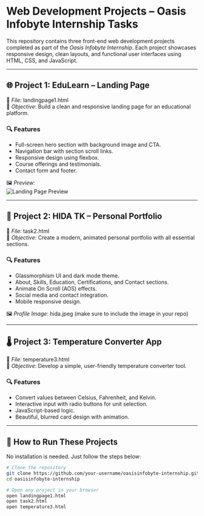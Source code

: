 # Web Development Projects – Oasis Infobyte Internship Tasks

This repository contains three front-end web development projects completed as part of the *Oasis Infobyte Internship*. Each project showcases responsive design, clean layouts, and functional user interfaces using HTML, CSS, and JavaScript.

---

## 🌐 Project 1: EduLearn – Landing Page

📄 *File*: landingpage1.html  
🎯 *Objective*: Build a clean and responsive landing page for an educational platform.

### 🔍 Features
- Full-screen hero section with background image and CTA.
- Navigation bar with section scroll links.
- Responsive design using flexbox.
- Course offerings and testimonials.
- Contact form and footer.

🖼 *Preview*:  
![Landing Page Preview](https://images.unsplash.com/photo-1607746882042-944635dfe10e)

---

## 👤 Project 2: HIDA TK – Personal Portfolio

📄 *File*: task2.html  
🎯 *Objective*: Create a modern, animated personal portfolio with all essential sections.

### 🔍 Features
- Glassmorphism UI and dark mode theme.
- About, Skills, Education, Certifications, and Contact sections.
- Animate On Scroll (AOS) effects.
- Social media and contact integration.
- Mobile responsive design.

🖼 *Profile Image*: hida.jpeg (make sure to include the image in your repo)

---

## 🌡 Project 3: Temperature Converter App

📄 *File*: temperature3.html  
🎯 *Objective*: Develop a simple, user-friendly temperature converter tool.

### 🔍 Features
- Convert values between Celsius, Fahrenheit, and Kelvin.
- Interactive input with radio buttons for unit selection.
- JavaScript-based logic.
- Beautiful, blurred card design with animation.

---

## 🚀 How to Run These Projects

No installation is needed. Just follow the steps below:

```bash
# Clone the repository
git clone https://github.com/your-username/oasisinfobyte-internship.git
cd oasisinfobyte-internship

# Open any project in your browser
open landingpage1.html
open task2.html
open temperature3.html
